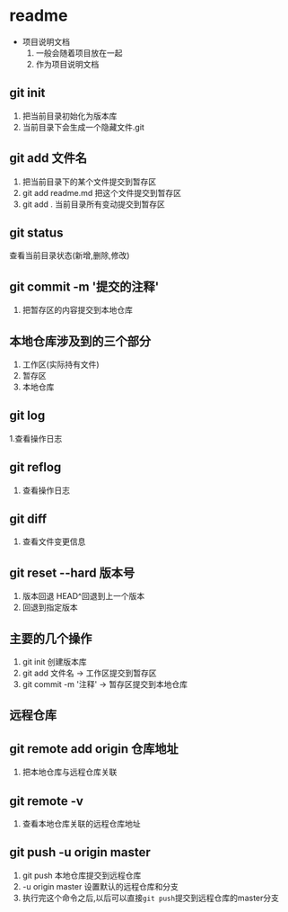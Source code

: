 # readme

+ 项目说明文档
  1. 一般会随着项目放在一起 
  2. 作为项目说明文档


## git init 
1. 把当前目录初始化为版本库
2. 当前目录下会生成一个隐藏文件.git

## git add 文件名
1. 把当前目录下的某个文件提交到暂存区
2. git add readme.md 把这个文件提交到暂存区
3. git add . 当前目录所有变动提交到暂存区

## git status
查看当前目录状态(新增,删除,修改)

## git commit -m '提交的注释'
1. 把暂存区的内容提交到本地仓库

## 本地仓库涉及到的三个部分
1. 工作区(实际持有文件)
2. 暂存区
3. 本地仓库

## git log
1.查看操作日志

## git reflog
1. 查看操作日志

## git diff
1. 查看文件变更信息

## git reset --hard 版本号
1. 版本回退 HEAD^回退到上一个版本
2. 回退到指定版本

## 主要的几个操作
1. git init 创建版本库
2. git add 文件名 -> 工作区提交到暂存区
3. git commit -m '注释' -> 暂存区提交到本地仓库

## 远程仓库
## git remote add origin 仓库地址
1. 把本地仓库与远程仓库关联

## git remote -v
1. 查看本地仓库关联的远程仓库地址

## git push -u origin master
1. git push 本地仓库提交到远程仓库
2. -u origin master 设置默认的远程仓库和分支
3. 执行完这个命令之后,以后可以直接`git push`提交到远程仓库的master分支
 